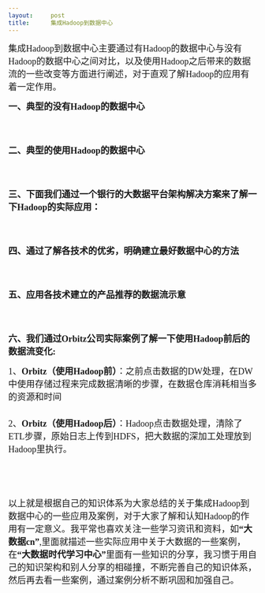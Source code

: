 ```yaml
---
layout:     post
title:      集成Hadoop到数据中心
---
```

<div id="article_content" class="article_content clearfix csdn-tracking-statistics" data-pid="blog" data-mod="popu_307" data-dsm="post">
								            <link rel="stylesheet" href="https://csdnimg.cn/release/phoenix/template/css/ck_htmledit_views-f76675cdea.css">
						<div class="htmledit_views" id="content_views">
                
<p align="center" style="text-align:left;"><span style="font-family:SimSun;font-size:18px;">集成Hadoop到数据中心主要通过有Hadoop的数据中心与没有Hadoop的数据中心之间对比，以及使用Hadoop之后带来的数据流的一些改变等方面进行阐述，对于直观了解Hadoop的应用有着一定作用。</span></p>
<p><span style="font-family:SimSun;font-size:18px;"><strong>一、典型的没有Hadoop的数据中心</strong></span></p>
<p><span style="font-family:SimSun;font-size:18px;"><strong><a href="http://www.dashujuedu.com/course/335" rel="nofollow"><img src="https://img-blog.csdn.net/20161212143311197?watermark/2/text/aHR0cDovL2Jsb2cuY3Nkbi5uZXQvZGFzaHVqdWVkdQ==/font/5a6L5L2T/fontsize/400/fill/I0JBQkFCMA==/dissolve/70/gravity/Center" alt=""></a><br></strong></span></p>
<p><span style="font-family:SimSun;font-size:18px;"><strong><br></strong></span></p>
<p><span style="font-family:SimSun;font-size:18px;"><strong></strong></span></p>
<p><span style="font-family:SimSun;font-size:18px;"><strong>二、典型的使用Hadoop的数据中心</strong></span></p>
<p><span style="font-family:SimSun;font-size:18px;"><strong><a href="http://www.dashujuedu.com/course/335" rel="nofollow"><img src="https://img-blog.csdn.net/20161212143334901?watermark/2/text/aHR0cDovL2Jsb2cuY3Nkbi5uZXQvZGFzaHVqdWVkdQ==/font/5a6L5L2T/fontsize/400/fill/I0JBQkFCMA==/dissolve/70/gravity/Center" alt=""></a><br></strong></span></p>
<p><span style="font-family:SimSun;font-size:18px;"><strong><br></strong></span></p>
<p><span style="font-family:SimSun;font-size:18px;"><strong></strong></span></p>
<p><span style="font-family:SimSun;font-size:18px;"><strong>三、下面我们通过一个银行的大数据平台架构解决方案来了解一下Hadoop的实际应用：</strong></span></p>
<p><span style="font-family:SimSun;font-size:18px;"><strong><a href="http://www.dashujuedu.com/course/335" rel="nofollow"><img src="https://img-blog.csdn.net/20161212143356729?watermark/2/text/aHR0cDovL2Jsb2cuY3Nkbi5uZXQvZGFzaHVqdWVkdQ==/font/5a6L5L2T/fontsize/400/fill/I0JBQkFCMA==/dissolve/70/gravity/Center" alt=""></a><br></strong></span></p>
<p><span style="font-family:SimSun;font-size:18px;"><strong><br></strong></span></p>
<p><span style="font-family:SimSun;font-size:18px;"><strong></strong></span></p>
<p><span style="font-family:SimSun;font-size:18px;"><strong>四、通过了解各技术的优劣，明确建立最好数据中心的方法</strong></span></p>
<p><span style="font-family:SimSun;font-size:18px;"><strong><a href="http://www.dashujuedu.com/course/335" rel="nofollow"><img src="https://img-blog.csdn.net/20161212143418991?watermark/2/text/aHR0cDovL2Jsb2cuY3Nkbi5uZXQvZGFzaHVqdWVkdQ==/font/5a6L5L2T/fontsize/400/fill/I0JBQkFCMA==/dissolve/70/gravity/Center" alt=""></a><br></strong></span></p>
<p><span style="font-family:SimSun;font-size:18px;"><strong><br></strong></span></p>
<p><span style="font-family:SimSun;font-size:18px;"><strong></strong></span></p>
<p><span style="font-family:SimSun;font-size:18px;"><strong>五、应用各技术建立的产品推荐的数据流示意</strong></span></p>
<p><span style="font-family:SimSun;font-size:18px;"><strong><a href="http://www.dashujuedu.com/course/335" rel="nofollow"><img src="https://img-blog.csdn.net/20161212143447808?watermark/2/text/aHR0cDovL2Jsb2cuY3Nkbi5uZXQvZGFzaHVqdWVkdQ==/font/5a6L5L2T/fontsize/400/fill/I0JBQkFCMA==/dissolve/70/gravity/Center" alt=""></a><br></strong></span></p>
<p><span style="font-family:SimSun;font-size:18px;"><strong><br></strong></span></p>
<p><span style="font-family:SimSun;font-size:18px;"><strong></strong></span></p>
<p><span style="font-family:SimSun;font-size:18px;"><strong>六、我们通过Orbitz公司实际案例了解一下使用Hadoop前后的数据流变化:</strong></span></p>
<p><span style="font-family:SimSun;font-size:18px;">1、<strong>Orbitz（使用Hadoop前）</strong>：之前点击数据的DW处理，在DW中使用存储过程来完成数据清晰的步骤，在数据仓库消耗相当多的资源和时间</span></p>
<p><span style="font-family:SimSun;font-size:18px;"><a href="http://www.dashujuedu.com/course/335" rel="nofollow"><img src="https://img-blog.csdn.net/20161212143506960?watermark/2/text/aHR0cDovL2Jsb2cuY3Nkbi5uZXQvZGFzaHVqdWVkdQ==/font/5a6L5L2T/fontsize/400/fill/I0JBQkFCMA==/dissolve/70/gravity/Center" alt=""></a><br></span></p>
<p></p>
<p><span style="font-family:SimSun;font-size:18px;">2、<strong>Orbitz（使用Hadoop后）</strong>：Hadoop点击数据处理，清除了ETL步骤，原始日志上传到HDFS，把大数据的深加工处理放到Hadoop里执行。</span></p>
<p></p>
<p><span style="font-family:SimSun;font-size:18px;"> <a href="http://www.dashujuedu.com/course/335" rel="nofollow"><img src="https://img-blog.csdn.net/20161212143523741?watermark/2/text/aHR0cDovL2Jsb2cuY3Nkbi5uZXQvZGFzaHVqdWVkdQ==/font/5a6L5L2T/fontsize/400/fill/I0JBQkFCMA==/dissolve/70/gravity/Center" alt=""></a></span></p>
<p><span style="font-family:SimSun;font-size:18px;"><br></span></p>
<p align="left"><span style="font-family:SimSun;font-size:18px;">以上就是根据自己的知识体系为大家总结的关于集成Hadoop到数据中心的一些应用及案例，对于大家了解和认知Hadoop的作用有一定意义。我平常也喜欢关注一些学习资讯和资料，如<strong>“大数据cn”</strong>,里面就描述一些实际应用中关于大数据的一些案例，在<strong>“大数据时代学习中心”</strong>里面有一些知识的分享，我习惯于用自己的知识架构和别人分享的相碰撞，不断完善自己的知识体系，然后再去看一些案例，通过案例分析不断巩固和加强自己。</span></p>
            </div>
                </div>
